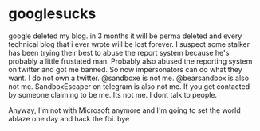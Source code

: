 # googlesucks


google deleted my blog. 
in 3 months it will be perma deleted and every technical blog that i ever wrote will be lost forever.
I suspect some stalker has been trying their best to abuse the report system because he's probably a little frustated man. Probably also abused the reporting system on twitter and got me banned.
So now impersonators can do what they want. 
I do not own a twitter. @sandboxe is not me. @bearsandbox is also not me. SandboxEscaper on telegram is also not me. If you get contacted by someone claiming to be me. Its not me. I dont talk to people.

Anyway, I'm not with Microsoft anymore and I'm going to set the world ablaze one day and hack the fbi. bye 
